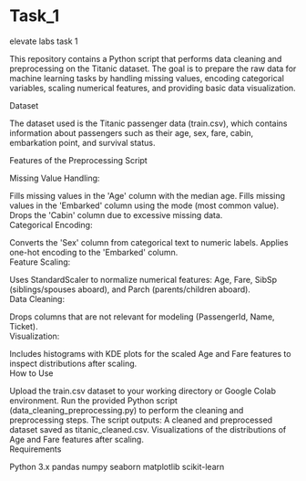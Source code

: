 # Task_1
elevate labs task 1
   

This repository contains a Python script that performs data cleaning and preprocessing on the Titanic dataset. The goal is to prepare the raw data for machine learning tasks by handling missing values, encoding categorical variables, scaling numerical features, and providing basic data visualization.    

Dataset
   

The dataset used is the Titanic passenger data (train.csv), which contains information about passengers such as their age, sex, fare, cabin, embarkation point, and survival status.    

Features of the Preprocessing Script
   

Missing Value Handling:

Fills missing values in the 'Age' column with the median age.
Fills missing values in the 'Embarked' column using the mode (most common value).
Drops the 'Cabin' column due to excessive missing data.    
Categorical Encoding:

Converts the 'Sex' column from categorical text to numeric labels.
Applies one-hot encoding to the 'Embarked' column.    
Feature Scaling:

Uses StandardScaler to normalize numerical features: Age, Fare, SibSp (siblings/spouses aboard), and Parch (parents/children aboard).    
Data Cleaning:

Drops columns that are not relevant for modeling (PassengerId, Name, Ticket).    
Visualization:

Includes histograms with KDE plots for the scaled Age and Fare features to inspect distributions after scaling.    
How to Use
   

Upload the train.csv dataset to your working directory or Google Colab environment.
Run the provided Python script (data_cleaning_preprocessing.py) to perform the cleaning and preprocessing steps.
The script outputs:
A cleaned and preprocessed dataset saved as titanic_cleaned.csv.
Visualizations of the distributions of Age and Fare features after scaling.    
Requirements
   

Python 3.x
pandas
numpy
seaborn
matplotlib
scikit-learn
